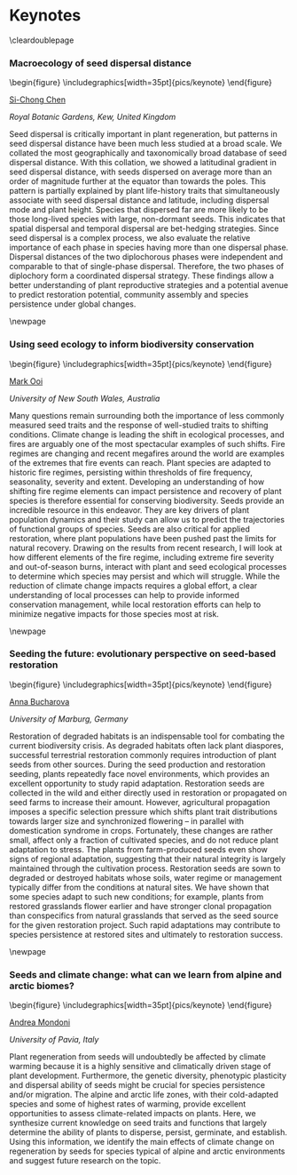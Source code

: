 # Keynotes

\cleardoublepage

### Macroecology of seed dispersal distance

\begin{figure}
\includegraphics[width=35pt]{pics/keynote} \end{figure}

[Si-Chong Chen](chensichong0528@gmail.com)

*Royal Botanic Gardens, Kew, United Kingdom*

Seed dispersal is critically important in plant regeneration, but patterns in seed dispersal distance have been much less studied at a broad scale. We collated the most geographically and taxonomically broad database of seed dispersal distance. With this collation, we showed a latitudinal gradient in seed dispersal distance, with seeds dispersed on average more than an order of magnitude further at the equator than towards the poles. This pattern is partially explained by plant life-history traits that simultaneously associate with seed dispersal distance and latitude, including dispersal mode and plant height. Species that dispersed far are more likely to be those long-lived species with large, non-dormant seeds. This indicates that spatial dispersal and temporal dispersal are bet-hedging strategies. Since seed dispersal is a complex process, we also evaluate the relative importance of each phase in species having more than one dispersal phase. Dispersal distances of the two diplochorous phases were independent and comparable to that of single-phase dispersal. Therefore, the two phases of diplochory form a coordinated dispersal strategy. These findings allow a better understanding of plant reproductive strategies and a potential avenue to predict restoration potential, community assembly and species persistence under global changes.

\newpage

### Using seed ecology to inform biodiversity conservation

\begin{figure}
\includegraphics[width=35pt]{pics/keynote} \end{figure}

[Mark Ooi](mark.ooi@unsw.edu.au)

*University of New South Wales, Australia*

Many questions remain surrounding both the importance of less commonly measured seed traits and the response of well-studied traits to shifting conditions. Climate change is leading the shift in ecological processes, and fires are arguably one of the most spectacular examples of such shifts. Fire regimes are changing and recent megafires around the world are examples of the extremes that fire events can reach. Plant species are adapted to historic fire regimes, persisting within thresholds of fire frequency, seasonality, severity and extent. Developing an understanding of how shifting fire regime elements can impact persistence and recovery of plant species is therefore essential for conserving biodiversity. Seeds provide an incredible resource in this endeavor. They are key drivers of plant population dynamics and their study can allow us to predict the trajectories of functional groups of species. Seeds are also critical for applied restoration, where plant populations have been pushed past the limits for natural recovery. Drawing on the results from recent research, I will look at how different elements of the fire regime, including extreme fire severity and out-of-season burns, interact with plant and seed ecological processes to determine which species may persist and which will struggle. While the reduction of climate change impacts requires a global effort, a clear understanding of local processes can help to provide informed conservation management, while local restoration efforts can help to minimize negative impacts for those species most at risk.

\newpage

### Seeding the future: evolutionary perspective on seed-based restoration

\begin{figure}
\includegraphics[width=35pt]{pics/keynote} \end{figure}

[Anna Bucharova](anna.lampei-bucharova@uni-marburg.de)

*University of Marburg, Germany*

Restoration of degraded habitats is an indispensable tool for combating the current biodiversity crisis. As degraded habitats often lack plant diaspores, successful terrestrial restoration commonly requires introduction of plant seeds from other sources. During the seed production and restoration seeding, plants repeatedly face novel environments, which provides an excellent opportunity to study rapid adaptation. Restoration seeds are collected in the wild and either directly used in restoration or propagated on seed farms to increase their amount. However, agricultural propagation imposes a specific selection pressure which shifts plant trait distributions towards larger size and synchronized flowering – in parallel with domestication syndrome in crops. Fortunately, these changes are rather small, affect only a fraction of cultivated species, and do not reduce plant adaptation to stress. The plants from farm-produced seeds even show signs of regional adaptation, suggesting that their natural integrity is largely maintained through the cultivation process. Restoration seeds are sown to degraded or destroyed habitats whose soils, water regime or management typically differ from the conditions at natural sites. We have shown that some species adapt to such new conditions; for example, plants from restored grasslands flower earlier and have stronger clonal propagation than conspecifics from natural grasslands that served as the seed source for the given restoration project. Such rapid adaptations may contribute to species persistence at restored sites and ultimately to restoration success.

\newpage

### Seeds and climate change: what can we learn from alpine and arctic biomes?

\begin{figure}
\includegraphics[width=35pt]{pics/keynote} \end{figure}

[Andrea Mondoni](andrea.mondoni@unipv.it)

*University of Pavia, Italy*

Plant regeneration from seeds will undoubtedly be affected by climate warming because it is a highly sensitive and climatically driven stage of plant development. Furthermore, the genetic diversity, phenotypic plasticity and dispersal ability of seeds might be crucial for species persistence and/or migration. The alpine and arctic life zones, with their cold-adapted species and some of highest rates of warming, provide excellent opportunities to assess climate-related impacts on plants. Here, we synthesize current knowledge on seed traits and functions that largely determine the ability of plants to disperse, persist, germinate, and establish. Using this information, we identify the main effects of climate change on regeneration by seeds for species typical of alpine and arctic environments and suggest future research on the topic.
